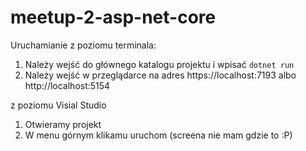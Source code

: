 # meetup-2-asp-net-core
Uruchamianie
z poziomu terminala:
1. Należy wejść do głównego katalogu projektu i wpisać ```dotnet run```
2. Należy wejść w przeglądarce na adres https://localhost:7193 albo http://localhost:5154

z poziomu Visial Studio
1. Otwieramy projekt
2. W menu górnym klikamu uruchom (screena nie mam gdzie to :P)
